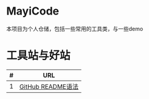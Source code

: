 # MayiCode
本项目为个人仓储，包括一些常用的工具类，与一些demo

# 工具站与好站
|#|URL|
|---|----|
|1|[GitHub README语法](https://github.com/guodongxiaren/README)|
